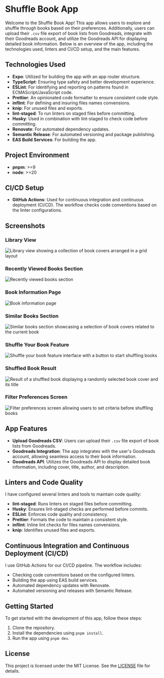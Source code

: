 # Shuffle Book App

Welcome to the Shuffle Book App! This app allows users to explore and shuffle through books based on their preferences. Additionally, users can upload their `.csv` file export of book lists from Goodreads, integrate with their Goodreads account, and utilize the Goodreads API for displaying detailed book information. Below is an overview of the app, including the technologies used, linters and CI/CD setup, and the main features.

## Technologies Used

-   **Expo**: Utilized for building the app with an app router structure.
-   **TypeScript**: Ensuring type safety and better development experience.
-   **ESLint**: For identifying and reporting on patterns found in ECMAScript/JavaScript code.
-   **Prettier**: An opinionated code formatter to ensure consistent code style.
-   **inflint**: For defining and insuring files names convensions.
-   **knip**: For unused files and exports.
-   **lint-staged**: To run linters on staged files before committing.
-   **Husky**: Used in combination with lint-staged to check code before committing.
-   **Renovate**: For automated dependency updates.
-   **Semantic Release**: For automated versioning and package publishing.
-   **EAS Build Services**: For building the app.

## Project Environment

-   **pnpm**: >=9
-   **node**: >=20

## CI/CD Setup

-   **GitHub Actions**: Used for continuous integration and continuous deployment (CI/CD). The workflow checks code conventions based on the linter configurations.

## Screenshots

### Library View

![Library view showing a collection of book covers arranged in a grid layout](./src/assets/images/showcase/library.png)

### Recently Viewed Books Section

![Recently viewed books section](./src/assets/images/showcase/recently-viewed.png)

### Book Information Page

![Book information page](./src/assets/images/showcase/book-info.png)

### Similar Books Section

![Similar books section showcasing a selection of book covers related to the current book](./src/assets/images/showcase/similar-books.png)

### Shuffle Your Book Feature

![Shuffle your book feature interface with a button to start shuffling books](./src/assets/images/showcase/shuffle.png)

### Shuffled Book Result

![Result of a shuffled book displaying a randomly selected book cover and its title](./src/assets/images/showcase/result-of-shuffled.png)

### Filter Preferences Screen

![Filter preferences screen allowing users to set criteria before shuffling books](./src/assets/images/showcase/filter-preferences.png)

## App Features

-   **Upload Goodreads CSV**: Users can upload their `.csv` file export of book lists from Goodreads.
-   **Goodreads Integration**: The app integrates with the user's Goodreads account, allowing seamless access to their book information.
-   **Goodreads API**: Utilizes the Goodreads API to display detailed book information, including cover, title, author, and description.

## Linters and Code Quality

I have configured several linters and tools to maintain code quality:

-   **lint-staged**: Runs linters on staged files before committing.
-   **Husky**: Ensures lint-staged checks are performed before commits.
-   **ESLint**: Enforces code quality and consistency.
-   **Prettier**: Formats the code to maintain a consistent style.
-   **inflint**: Inline lint checks for files names convensions.
-   **knip**: Identifies unused files and exports.

## Continuous Integration and Continuous Deployment (CI/CD)

I use GitHub Actions for our CI/CD pipeline. The workflow includes:

-   Checking code conventions based on the configured linters.
-   Building the app using EAS build services.
-   Automated dependency updates with Renovate.
-   Automated versioning and releases with Semantic Release.

## Getting Started

To get started with the development of this app, follow these steps:

1. Clone the repository.
2. Install the dependencies using `pnpm install`.
3. Run the app using `pnpm dev`.

## License

This project is licensed under the MIT License. See the [LICENSE](LICENSE) file for details.
